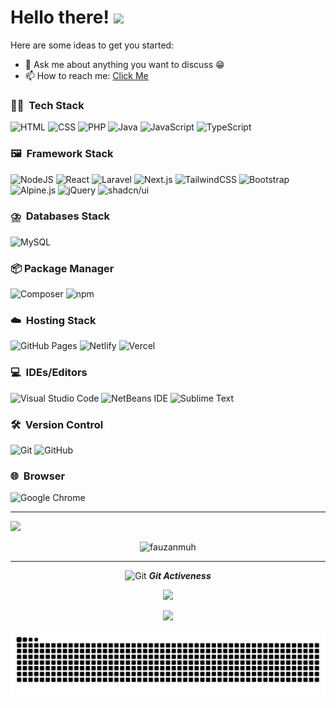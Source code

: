 # Hello there! <img src="https://raw.githubusercontent.com/MartinHeinz/MartinHeinz/master/wave.gif" width="35px">

Here are some ideas to get you started:

- 💬 Ask me about anything you want to discuss :grin:
- 📫 How to reach me: [Click Me](https://linktr.ee/fauzanmuh)

### 🧑‍💻 &nbsp;Tech Stack
![HTML](https://img.shields.io/badge/HTML-%23E34F26.svg?logo=html5&logoColor=white)
![CSS](https://img.shields.io/badge/CSS-1572B6?logo=css3&logoColor=fff)
![PHP](https://img.shields.io/badge/php-%23777BB4.svg?&logo=php&logoColor=white)
![Java](https://img.shields.io/badge/Java-%23ED8B00.svg?logo=openjdk&logoColor=white)
![JavaScript](https://img.shields.io/badge/JavaScript-F7DF1E?logo=javascript&logoColor=000)
![TypeScript](https://img.shields.io/badge/TypeScript-3178C6?logo=typescript&logoColor=fff)

### 🖼️ &nbsp;Framework Stack
![NodeJS](https://img.shields.io/badge/Node.js-6DA55F?logo=node.js&logoColor=white)
![React](https://img.shields.io/badge/React-%2320232a.svg?logo=react&logoColor=%2361DAFB)
![Laravel](https://img.shields.io/badge/Laravel-%23FF2D20.svg?logo=laravel&logoColor=white)
![Next.js](https://img.shields.io/badge/Next.js-black?logo=next.js&logoColor=white)
![TailwindCSS](https://img.shields.io/badge/Tailwind%20CSS-%2338B2AC.svg?logo=tailwind-css&logoColor=white)
![Bootstrap](https://img.shields.io/badge/Bootstrap-7952B3?logo=bootstrap&logoColor=fff)
![Alpine.js](https://img.shields.io/badge/Alpine.js-8BC0D0?logo=alpinedotjs&logoColor=fff)
![jQuery](https://img.shields.io/badge/jQuery-0769AD?logo=jquery&logoColor=fff)
![shadcn/ui](https://img.shields.io/badge/shadcn%2Fui-000?logo=shadcnui&logoColor=fff)

### ⛈️ &nbsp;Databases Stack
![MySQL](https://img.shields.io/badge/MySQL-4479A1?logo=mysql&logoColor=fff)

### 📦 Package Manager
![Composer](https://img.shields.io/badge/Composer-885630?logo=composer&logoColor=fff)
![npm](https://img.shields.io/badge/npm-CB3837?logo=npm&logoColor=fff)

### ☁️ &nbsp;Hosting Stack
![GitHub Pages](https://img.shields.io/badge/GitHub%20Pages-121013?logo=github&logoColor=white)
![Netlify](https://img.shields.io/badge/Netlify-%23000000.svg?logo=netlify&logoColor=#00C7B7)
![Vercel](https://img.shields.io/badge/Vercel-%23000000.svg?logo=vercel&logoColor=white)

### 💻 &nbsp;IDEs/Editors
![Visual Studio Code](https://custom-icon-badges.demolab.com/badge/Visual%20Studio%20Code-0078d7.svg?logo=vsc&logoColor=white)
![NetBeans IDE](https://img.shields.io/badge/NetBeans%20IDE-1B6AC6.svg?logo=apache-netbeans-ide&logoColor=white)
![Sublime Text](https://img.shields.io/badge/Sublime%20Text-%23575757.svg?logo=sublime-text&logoColor=important)

### 🛠 &nbsp;Version Control
![Git](https://img.shields.io/badge/Git-F05032?logo=git&logoColor=fff)
![GitHub](https://img.shields.io/badge/GitHub-%23121011.svg?logo=github&logoColor=white)

### 🌐 &nbsp;Browser
![Google Chrome](https://img.shields.io/badge/Google%20Chrome-4285F4?logo=GoogleChrome&logoColor=white)

<hr>

<p align="start">
 <img src="https://komarev.com/ghpvc/?username=fauzanmuh&abbreviated=true&color=brightgreen" /></p>
 
<p align="center"><img src="https://github-readme-streak-stats.herokuapp.com/?user=fauzanmuh&theme=tokyonight&hide_border=false" alt="fauzanmuh"  /></p>

<hr>
<p align="center">
 <img src="https://media.giphy.com/media/W5eoZHPpUx9sapR0eu/giphy.gif" width="30px" alt="Git"/>&nbsp;<i><b>Git Activeness</b></i></p>

<p align="center">
<img src="https://github-readme-stats.vercel.app/api?username=fauzanmuh&theme=tokyonight&show_icons=true&hide_border=false&count_private=true"/></p>
<p align="center">
<img src="https://github-readme-stats.vercel.app/api/top-langs/?username=fauzanmuh&hide_progress=true" width="360px" /></p>

<img src="https://raw.githubusercontent.com/fauzanmuh/fauzanmuh/output/snake.svg" alt="Snake animation" />
